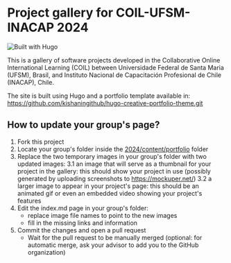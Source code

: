 # Project gallery for COIL-UFSM-INACAP 2024

![Built with Hugo](https://img.shields.io/badge/built%20with-Hugo-blueviolet)

This is a gallery of software projects developed in the Collaborative Online International Learning (COIL) between Universidade Federal de Santa Maria (UFSM), Brasil, and Instituto Nacional de Capacitación Profesional de Chile (INACAP), Chile.

The site is built using Hugo and a portfolio template available in: https://github.com/kishaningithub/hugo-creative-portfolio-theme.git

## How to update your group's page?

1. Fork this project
2. Locate your group's folder inside the [2024/content/portfolio](2024/content/portfolio/) folder
3. Replace the two temporary images in your group's folder with two updated images:
   3.1 an image that will serve as a thumbnail for your project in the gallery: this should show your project in use (possibly generated by uploading screenshots to https://mockuper.net/)
   3.2 a larger image to appear in your project's page: this should be an animated gif or even an embedded video showing your project's features
4. Edit the index.md page in your group's folder:
   - replace image file names to point to the new images
   - fill in the missing links and information 
5. Commit the changes and open a pull request
   - Wait for the pull request to be manually merged (optional: for automatic merge, ask your advisor to add you to the GitHub organization)

